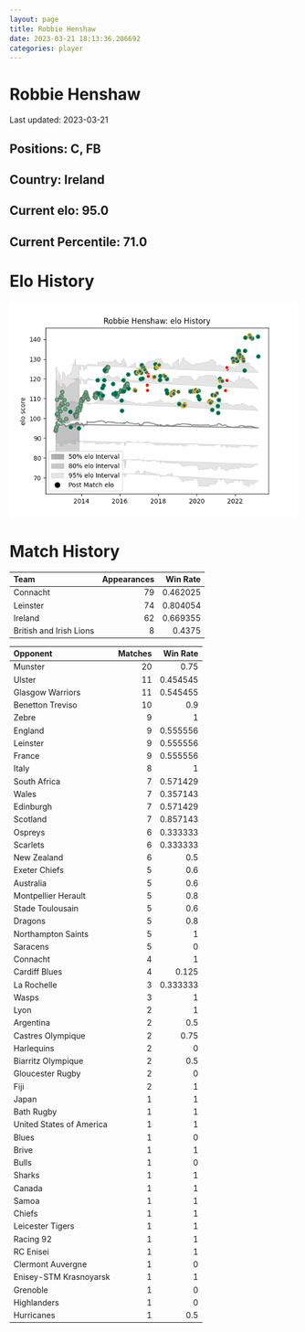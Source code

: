 ```yaml
---  
layout: page  
title: Robbie Henshaw  
date: 2023-03-21 18:13:36.206692  
categories: player  
---
```

# Robbie Henshaw


Last updated: 2023-03-21
## Positions: C, FB

## Country: Ireland

## Current elo: 95.0

## Current Percentile: 71.0

# Elo History


![elo history](history_RobbieHenshaw.png)
# Match History


| Team                    |   Appearances |   Win Rate |
|:------------------------|--------------:|-----------:|
| Connacht                |            79 |   0.462025 |
| Leinster                |            74 |   0.804054 |
| Ireland                 |            62 |   0.669355 |
| British and Irish Lions |             8 |   0.4375   |

| Opponent                 |   Matches |   Win Rate |
|:-------------------------|----------:|-----------:|
| Munster                  |        20 |   0.75     |
| Ulster                   |        11 |   0.454545 |
| Glasgow Warriors         |        11 |   0.545455 |
| Benetton Treviso         |        10 |   0.9      |
| Zebre                    |         9 |   1        |
| England                  |         9 |   0.555556 |
| Leinster                 |         9 |   0.555556 |
| France                   |         9 |   0.555556 |
| Italy                    |         8 |   1        |
| South Africa             |         7 |   0.571429 |
| Wales                    |         7 |   0.357143 |
| Edinburgh                |         7 |   0.571429 |
| Scotland                 |         7 |   0.857143 |
| Ospreys                  |         6 |   0.333333 |
| Scarlets                 |         6 |   0.333333 |
| New Zealand              |         6 |   0.5      |
| Exeter Chiefs            |         5 |   0.6      |
| Australia                |         5 |   0.6      |
| Montpellier Herault      |         5 |   0.8      |
| Stade Toulousain         |         5 |   0.6      |
| Dragons                  |         5 |   0.8      |
| Northampton Saints       |         5 |   1        |
| Saracens                 |         5 |   0        |
| Connacht                 |         4 |   1        |
| Cardiff Blues            |         4 |   0.125    |
| La Rochelle              |         3 |   0.333333 |
| Wasps                    |         3 |   1        |
| Lyon                     |         2 |   1        |
| Argentina                |         2 |   0.5      |
| Castres Olympique        |         2 |   0.75     |
| Harlequins               |         2 |   0        |
| Biarritz Olympique       |         2 |   0.5      |
| Gloucester Rugby         |         2 |   0        |
| Fiji                     |         2 |   1        |
| Japan                    |         1 |   1        |
| Bath Rugby               |         1 |   1        |
| United States of America |         1 |   1        |
| Blues                    |         1 |   0        |
| Brive                    |         1 |   1        |
| Bulls                    |         1 |   0        |
| Sharks                   |         1 |   1        |
| Canada                   |         1 |   1        |
| Samoa                    |         1 |   1        |
| Chiefs                   |         1 |   1        |
| Leicester Tigers         |         1 |   1        |
| Racing 92                |         1 |   1        |
| RC Enisei                |         1 |   1        |
| Clermont Auvergne        |         1 |   0        |
| Enisey-STM Krasnoyarsk   |         1 |   1        |
| Grenoble                 |         1 |   0        |
| Highlanders              |         1 |   0        |
| Hurricanes               |         1 |   0.5      |